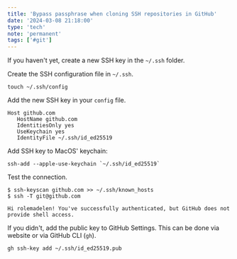 ```yaml
---
title: 'Bypass passphrase when cloning SSH repositories in GitHub'
date: '2024-03-08 21:18:00'
type: 'tech'
note: 'permanent'
tags: ['#git']
---
```


If you haven't yet, create a new SSH key in the `~/.ssh` folder.

Create the SSH configuration file in `~/.ssh`.

```shell
touch ~/.ssh/config
```

Add the new SSH key in your `config` file.

```text
Host github.com
   HostName github.com
   IdentitiesOnly yes
   UseKeychain yes
   IdentityFile ~/.ssh/id_ed25519
```

Add SSH key to MacOS' keychain:

```shell
ssh-add --apple-use-keychain `~/.ssh/id_ed25519`
```

Test the connection.

```shell
$ ssh-keyscan github.com >> ~/.ssh/known_hosts
$ ssh -T git@github.com

Hi rolemadelen! You've successfully authenticated, but GitHub does not provide shell access.
```

If you didn't, add the public key to GitHub Settings. This can be done via website or via GitHub CLI (`gh`).

```shell
gh ssh-key add ~/.ssh/id_ed25519.pub
```